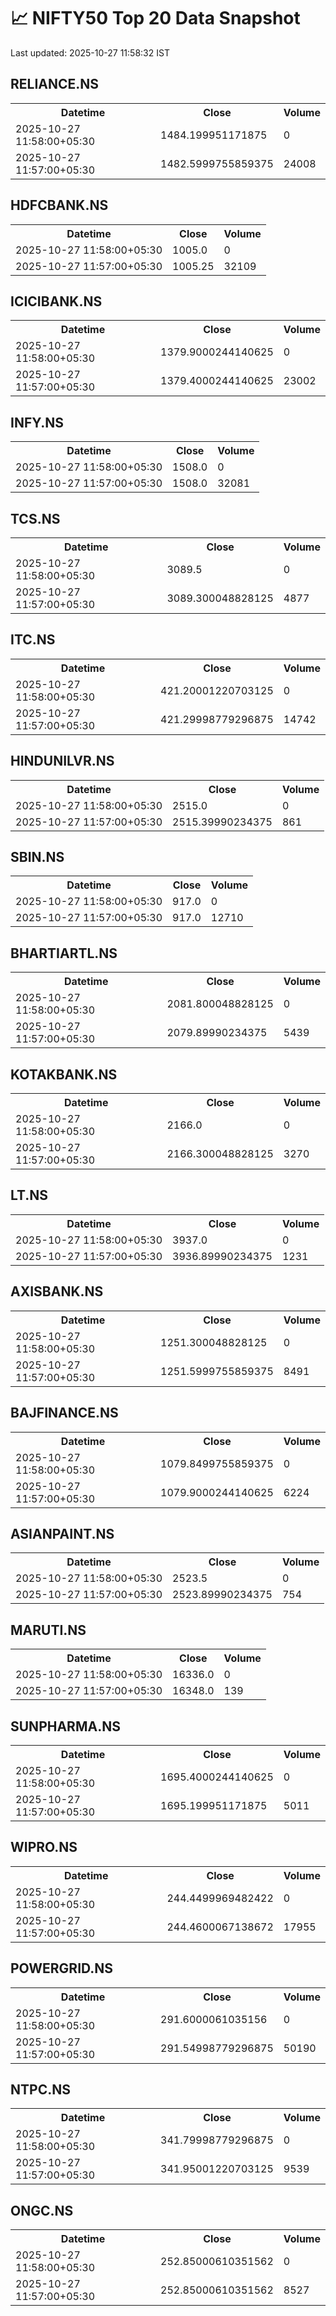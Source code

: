 # 📈 NIFTY50 Top 20 Data Snapshot

Last updated: 2025-10-27 11:58:32 IST

## RELIANCE.NS

<table>
  <tr><th>Datetime</th><th>Close</th><th>Volume</th></tr>
  <tr><td>2025-10-27 11:58:00+05:30</td><td>1484.199951171875</td><td>0</td></tr>
  <tr><td>2025-10-27 11:57:00+05:30</td><td>1482.5999755859375</td><td>24008</td></tr>
</table>

## HDFCBANK.NS

<table>
  <tr><th>Datetime</th><th>Close</th><th>Volume</th></tr>
  <tr><td>2025-10-27 11:58:00+05:30</td><td>1005.0</td><td>0</td></tr>
  <tr><td>2025-10-27 11:57:00+05:30</td><td>1005.25</td><td>32109</td></tr>
</table>

## ICICIBANK.NS

<table>
  <tr><th>Datetime</th><th>Close</th><th>Volume</th></tr>
  <tr><td>2025-10-27 11:58:00+05:30</td><td>1379.9000244140625</td><td>0</td></tr>
  <tr><td>2025-10-27 11:57:00+05:30</td><td>1379.4000244140625</td><td>23002</td></tr>
</table>

## INFY.NS

<table>
  <tr><th>Datetime</th><th>Close</th><th>Volume</th></tr>
  <tr><td>2025-10-27 11:58:00+05:30</td><td>1508.0</td><td>0</td></tr>
  <tr><td>2025-10-27 11:57:00+05:30</td><td>1508.0</td><td>32081</td></tr>
</table>

## TCS.NS

<table>
  <tr><th>Datetime</th><th>Close</th><th>Volume</th></tr>
  <tr><td>2025-10-27 11:58:00+05:30</td><td>3089.5</td><td>0</td></tr>
  <tr><td>2025-10-27 11:57:00+05:30</td><td>3089.300048828125</td><td>4877</td></tr>
</table>

## ITC.NS

<table>
  <tr><th>Datetime</th><th>Close</th><th>Volume</th></tr>
  <tr><td>2025-10-27 11:58:00+05:30</td><td>421.20001220703125</td><td>0</td></tr>
  <tr><td>2025-10-27 11:57:00+05:30</td><td>421.29998779296875</td><td>14742</td></tr>
</table>

## HINDUNILVR.NS

<table>
  <tr><th>Datetime</th><th>Close</th><th>Volume</th></tr>
  <tr><td>2025-10-27 11:58:00+05:30</td><td>2515.0</td><td>0</td></tr>
  <tr><td>2025-10-27 11:57:00+05:30</td><td>2515.39990234375</td><td>861</td></tr>
</table>

## SBIN.NS

<table>
  <tr><th>Datetime</th><th>Close</th><th>Volume</th></tr>
  <tr><td>2025-10-27 11:58:00+05:30</td><td>917.0</td><td>0</td></tr>
  <tr><td>2025-10-27 11:57:00+05:30</td><td>917.0</td><td>12710</td></tr>
</table>

## BHARTIARTL.NS

<table>
  <tr><th>Datetime</th><th>Close</th><th>Volume</th></tr>
  <tr><td>2025-10-27 11:58:00+05:30</td><td>2081.800048828125</td><td>0</td></tr>
  <tr><td>2025-10-27 11:57:00+05:30</td><td>2079.89990234375</td><td>5439</td></tr>
</table>

## KOTAKBANK.NS

<table>
  <tr><th>Datetime</th><th>Close</th><th>Volume</th></tr>
  <tr><td>2025-10-27 11:58:00+05:30</td><td>2166.0</td><td>0</td></tr>
  <tr><td>2025-10-27 11:57:00+05:30</td><td>2166.300048828125</td><td>3270</td></tr>
</table>

## LT.NS

<table>
  <tr><th>Datetime</th><th>Close</th><th>Volume</th></tr>
  <tr><td>2025-10-27 11:58:00+05:30</td><td>3937.0</td><td>0</td></tr>
  <tr><td>2025-10-27 11:57:00+05:30</td><td>3936.89990234375</td><td>1231</td></tr>
</table>

## AXISBANK.NS

<table>
  <tr><th>Datetime</th><th>Close</th><th>Volume</th></tr>
  <tr><td>2025-10-27 11:58:00+05:30</td><td>1251.300048828125</td><td>0</td></tr>
  <tr><td>2025-10-27 11:57:00+05:30</td><td>1251.5999755859375</td><td>8491</td></tr>
</table>

## BAJFINANCE.NS

<table>
  <tr><th>Datetime</th><th>Close</th><th>Volume</th></tr>
  <tr><td>2025-10-27 11:58:00+05:30</td><td>1079.8499755859375</td><td>0</td></tr>
  <tr><td>2025-10-27 11:57:00+05:30</td><td>1079.9000244140625</td><td>6224</td></tr>
</table>

## ASIANPAINT.NS

<table>
  <tr><th>Datetime</th><th>Close</th><th>Volume</th></tr>
  <tr><td>2025-10-27 11:58:00+05:30</td><td>2523.5</td><td>0</td></tr>
  <tr><td>2025-10-27 11:57:00+05:30</td><td>2523.89990234375</td><td>754</td></tr>
</table>

## MARUTI.NS

<table>
  <tr><th>Datetime</th><th>Close</th><th>Volume</th></tr>
  <tr><td>2025-10-27 11:58:00+05:30</td><td>16336.0</td><td>0</td></tr>
  <tr><td>2025-10-27 11:57:00+05:30</td><td>16348.0</td><td>139</td></tr>
</table>

## SUNPHARMA.NS

<table>
  <tr><th>Datetime</th><th>Close</th><th>Volume</th></tr>
  <tr><td>2025-10-27 11:58:00+05:30</td><td>1695.4000244140625</td><td>0</td></tr>
  <tr><td>2025-10-27 11:57:00+05:30</td><td>1695.199951171875</td><td>5011</td></tr>
</table>

## WIPRO.NS

<table>
  <tr><th>Datetime</th><th>Close</th><th>Volume</th></tr>
  <tr><td>2025-10-27 11:58:00+05:30</td><td>244.4499969482422</td><td>0</td></tr>
  <tr><td>2025-10-27 11:57:00+05:30</td><td>244.4600067138672</td><td>17955</td></tr>
</table>

## POWERGRID.NS

<table>
  <tr><th>Datetime</th><th>Close</th><th>Volume</th></tr>
  <tr><td>2025-10-27 11:58:00+05:30</td><td>291.6000061035156</td><td>0</td></tr>
  <tr><td>2025-10-27 11:57:00+05:30</td><td>291.54998779296875</td><td>50190</td></tr>
</table>

## NTPC.NS

<table>
  <tr><th>Datetime</th><th>Close</th><th>Volume</th></tr>
  <tr><td>2025-10-27 11:58:00+05:30</td><td>341.79998779296875</td><td>0</td></tr>
  <tr><td>2025-10-27 11:57:00+05:30</td><td>341.95001220703125</td><td>9539</td></tr>
</table>

## ONGC.NS

<table>
  <tr><th>Datetime</th><th>Close</th><th>Volume</th></tr>
  <tr><td>2025-10-27 11:58:00+05:30</td><td>252.85000610351562</td><td>0</td></tr>
  <tr><td>2025-10-27 11:57:00+05:30</td><td>252.85000610351562</td><td>8527</td></tr>
</table>


